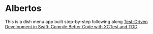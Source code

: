# Albertos

This is a dish menu app built step-by-step following along [Test-Driven Development in Swift: Compile Better Code with XCTest and TDD](https://learning.oreilly.com/library/view/test-driven-development-in/9781484270028/)

